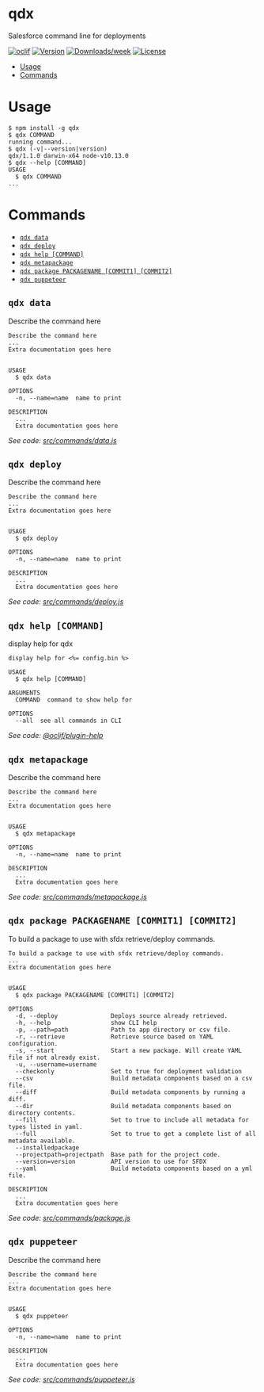 qdx
===

Salesforce command line for deployments

[![oclif](https://img.shields.io/badge/cli-oclif-brightgreen.svg)](https://oclif.io)
[![Version](https://img.shields.io/npm/v/qdx.svg)](https://npmjs.org/package/qdx)
[![Downloads/week](https://img.shields.io/npm/dw/qdx.svg)](https://npmjs.org/package/qdx)
[![License](https://img.shields.io/npm/l/qdx.svg)](https://github.com/qislam/qdx/blob/master/package.json)

<!-- toc -->
* [Usage](#usage)
* [Commands](#commands)
<!-- tocstop -->
# Usage
<!-- usage -->
```sh-session
$ npm install -g qdx
$ qdx COMMAND
running command...
$ qdx (-v|--version|version)
qdx/1.1.0 darwin-x64 node-v10.13.0
$ qdx --help [COMMAND]
USAGE
  $ qdx COMMAND
...
```
<!-- usagestop -->
# Commands
<!-- commands -->
* [`qdx data`](#qdx-data)
* [`qdx deploy`](#qdx-deploy)
* [`qdx help [COMMAND]`](#qdx-help-command)
* [`qdx metapackage`](#qdx-metapackage)
* [`qdx package PACKAGENAME [COMMIT1] [COMMIT2]`](#qdx-package-packagename-commit1-commit2)
* [`qdx puppeteer`](#qdx-puppeteer)

## `qdx data`

Describe the command here

```
Describe the command here
...
Extra documentation goes here


USAGE
  $ qdx data

OPTIONS
  -n, --name=name  name to print

DESCRIPTION
  ...
  Extra documentation goes here
```

_See code: [src/commands/data.js](https://github.com/qislam/qdx/blob/v1.1.0/src/commands/data.js)_

## `qdx deploy`

Describe the command here

```
Describe the command here
...
Extra documentation goes here


USAGE
  $ qdx deploy

OPTIONS
  -n, --name=name  name to print

DESCRIPTION
  ...
  Extra documentation goes here
```

_See code: [src/commands/deploy.js](https://github.com/qislam/qdx/blob/v1.1.0/src/commands/deploy.js)_

## `qdx help [COMMAND]`

display help for qdx

```
display help for <%= config.bin %>

USAGE
  $ qdx help [COMMAND]

ARGUMENTS
  COMMAND  command to show help for

OPTIONS
  --all  see all commands in CLI
```

_See code: [@oclif/plugin-help](https://github.com/oclif/plugin-help/blob/v2.2.3/src/commands/help.ts)_

## `qdx metapackage`

Describe the command here

```
Describe the command here
...
Extra documentation goes here


USAGE
  $ qdx metapackage

OPTIONS
  -n, --name=name  name to print

DESCRIPTION
  ...
  Extra documentation goes here
```

_See code: [src/commands/metapackage.js](https://github.com/qislam/qdx/blob/v1.1.0/src/commands/metapackage.js)_

## `qdx package PACKAGENAME [COMMIT1] [COMMIT2]`

To build a package to use with sfdx retrieve/deploy commands.

```
To build a package to use with sfdx retrieve/deploy commands.
...
Extra documentation goes here


USAGE
  $ qdx package PACKAGENAME [COMMIT1] [COMMIT2]

OPTIONS
  -d, --deploy               Deploys source already retrieved.
  -h, --help                 show CLI help
  -p, --path=path            Path to app directory or csv file.
  -r, --retrieve             Retrieve source based on YAML configuration.
  -s, --start                Start a new package. Will create YAML file if not already exist.
  -u, --username=username
  --checkonly                Set to true for deployment validation
  --csv                      Build metadata components based on a csv file.
  --diff                     Build metadata components by running a diff.
  --dir                      Build metadata components based on directory contents.
  --fill                     Set to true to include all metadata for types listed in yaml.
  --full                     Set to true to get a complete list of all metadata available.
  --installedpackage
  --projectpath=projectpath  Base path for the project code.
  --version=version          API version to use for SFDX
  --yaml                     Build metadata components based on a yml file.

DESCRIPTION
  ...
  Extra documentation goes here
```

_See code: [src/commands/package.js](https://github.com/qislam/qdx/blob/v1.1.0/src/commands/package.js)_

## `qdx puppeteer`

Describe the command here

```
Describe the command here
...
Extra documentation goes here


USAGE
  $ qdx puppeteer

OPTIONS
  -n, --name=name  name to print

DESCRIPTION
  ...
  Extra documentation goes here
```

_See code: [src/commands/puppeteer.js](https://github.com/qislam/qdx/blob/v1.1.0/src/commands/puppeteer.js)_
<!-- commandsstop -->
